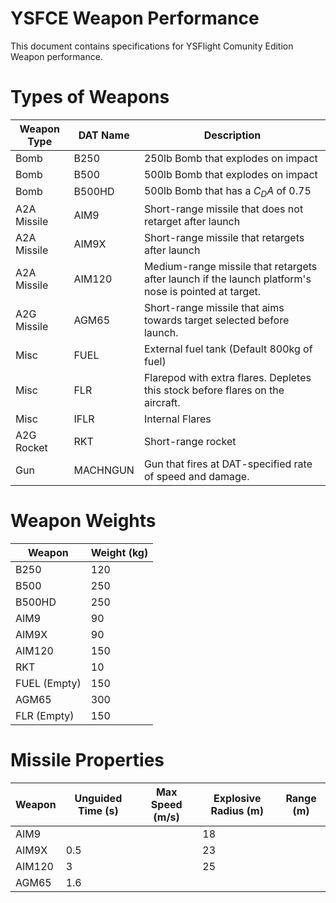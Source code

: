 # YSFCE Weapon Performance

This document contains specifications for YSFlight Comunity Edition Weapon performance.


# Types of Weapons

| Weapon Type | DAT Name | Description | 
| -- | -- | -- |
| Bomb | B250 | 250lb Bomb that explodes on impact |
| Bomb | B500 | 500lb Bomb that explodes on impact | 
| Bomb | B500HD | 500lb Bomb that has a $C_D A$ of 0.75 | 
| A2A Missile | AIM9 | Short-range missile that does not retarget after launch |
| A2A Missile | AIM9X | Short-range missile that retargets after launch | 
| A2A Missile | AIM120 | Medium-range missile that retargets after launch if the launch platform's nose is pointed at target. | 
| A2G Missile | AGM65 | Short-range missile that aims towards target selected before launch. |
| Misc | FUEL | External fuel tank (Default 800kg of fuel) | 
| Misc | FLR | Flarepod with extra flares. Depletes this stock before flares on the aircraft. |
| Misc | IFLR | Internal Flares | 
| A2G Rocket | RKT | Short-range rocket | 
| Gun | MACHNGUN | Gun that fires at DAT-specified rate of speed and damage. | 





# Weapon Weights

| Weapon | Weight (kg) | 
| -- | -- |
| B250 | 120  |
| B500 |  250 |
| B500HD | 250  |
| AIM9 |  90 |
| AIM9X | 90  |
| AIM120 | 150  |
| RKT |  10  |
| FUEL (Empty) |  150  |
| AGM65 | 300  |
| FLR (Empty) |  150 |




# Missile Properties

| Weapon | Unguided Time (s) | Max Speed (m/s) | Explosive Radius (m) | Range (m) |
| -- | -- | -- | -- | -- |
| AIM9 |    |  | 18 |  |
| AIM9X | 0.5 |  | 23 |  |
| AIM120 | 3 |  | 25 |  |
| AGM65 | 1.6 |  |  |  |